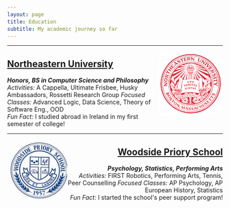 ```yaml
---
layout: page
title: Education
subtitle: My academic journey so far
---
```

***

<a href="/pages/neu"><img src="/assets/img/neucircle.png" align="right" width="150" height="150"></a>

  <div style="text-align: left;">
    <p>
      <a href="/pages/neu"><h2>Northeastern University</h2></a>
      <b><i>Honors, BS in Computer Science and Philosophy</i></b><br>
        <i>Activities:</i> A Cappella, Ultimate Frisbee, Husky Ambassadors, Rossetti Research Group
        <i>Focused Classes:</i> Advanced Logic, Data Science, Theory of Software Eng., OOD <br>
        <i>Fun Fact:</i> I studied abroad in Ireland in my first semester of college!
    </p>
  </div>

***

<a href="/pages/wps"><img src="/assets/img/oraetlabora.jpeg" align="left" width="140" height="140"></a>

  <div style="text-align: right;">
    <p>
      <a href="/pages/wps"><h2>Woodside Priory School</h2></a>
      <b><i>Psychology, Statistics, Performing Arts</i></b><br>
        <i>Activities:</i> FIRST Robotics, Performing Arts, Tennis, Peer Counselling
        <i>Focused Classes:</i> AP Psychology, AP European History, Statistics<br>
        <i>Fun Fact:</i> I started the school's peer support program!
    </p>
  </div>
